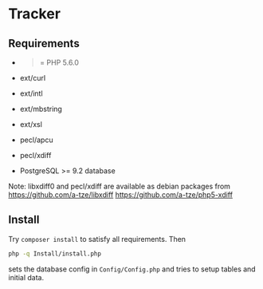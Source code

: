 Tracker
=======

Requirements
------------

- >= PHP 5.6.0
- ext/curl
- ext/intl
- ext/mbstring
- ext/xsl
- pecl/apcu
- pecl/xdiff

- PostgreSQL >= 9.2 database

Note: libxdiff0 and pecl/xdiff are available as debian packages from 
  https://github.com/a-tze/libxdiff 
  https://github.com/a-tze/php5-xdiff

Install
-------

Try `composer install` to satisfy all requirements. Then

```bash
php -q Install/install.php
```

sets the database config in `Config/Config.php` and tries to setup tables
and initial data.
